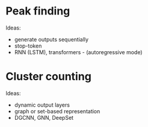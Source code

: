 # Peak finding

Ideas:

- generate outputs sequentially
- stop-token
- RNN (LSTM), transformers - (autoregressive mode)

# Cluster counting

Ideas:

- dynamic output layers
- graph or set-based representation
- DGCNN, GNN, DeepSet
